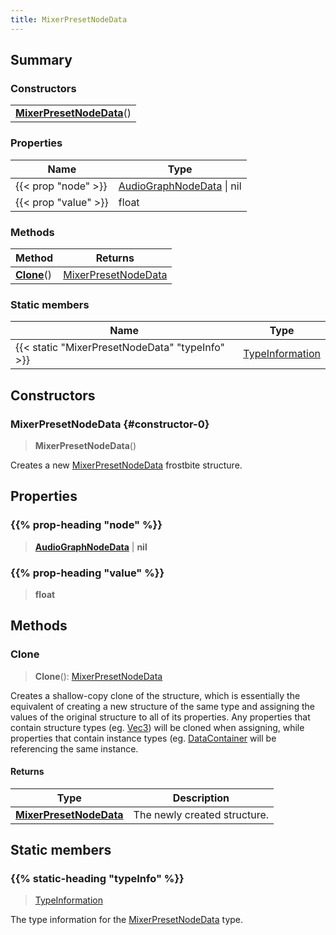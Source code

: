 ```yaml
---
title: MixerPresetNodeData
---
```



## Summary
### Constructors
| |
| ----------- |
| **[MixerPresetNodeData](#constructor-0)**() |

### Properties
| Name | Type |
| ---- | ---- |
| {{< prop "node" >}} | [AudioGraphNodeData](/vext/ref/fb/audiographnodedata) \| nil |
| {{< prop "value" >}} | float |

### Methods
| Method | Returns |
| ------ | ---- |
| **[Clone](#clone)**() | [MixerPresetNodeData](/vext/ref/fb/mixerpresetnodedata) |

### Static members
| Name | Type |
| ---- | ---- |
| {{< static "MixerPresetNodeData" "typeInfo" >}} | [TypeInformation](/vext/ref/shared/class/typeinformation) |

## Constructors
### MixerPresetNodeData {#constructor-0}
> **MixerPresetNodeData**()

Creates a new [MixerPresetNodeData](/vext/ref/fb/mixerpresetnodedata) frostbite structure.

## Properties
### {{% prop-heading "node" %}}
> **[AudioGraphNodeData](/vext/ref/fb/audiographnodedata)** | **nil**

### {{% prop-heading "value" %}}
> **float**

## Methods
### Clone
> **Clone**(): [MixerPresetNodeData](/vext/ref/fb/mixerpresetnodedata)

Creates a shallow-copy clone of the structure, which is essentially the equivalent of creating a new structure of the same type and assigning the values of the original structure to all of its properties. Any properties that contain structure types (eg. [Vec3](/vext/ref/shared/class/vec3)) will be cloned when assigning, while properties that contain instance types (eg. [DataContainer](/vext/ref/shared/class/datacontainer) will be referencing the same instance.

#### Returns
| Type | Description |
| ---- | ----------- |
| **[MixerPresetNodeData](/vext/ref/fb/mixerpresetnodedata)** | The newly created structure. |

## Static members
### {{% static-heading "typeInfo" %}}
> [TypeInformation](/vext/ref/shared/class/typeinformation)

The type information for the [MixerPresetNodeData](/vext/ref/fb/mixerpresetnodedata) type.

